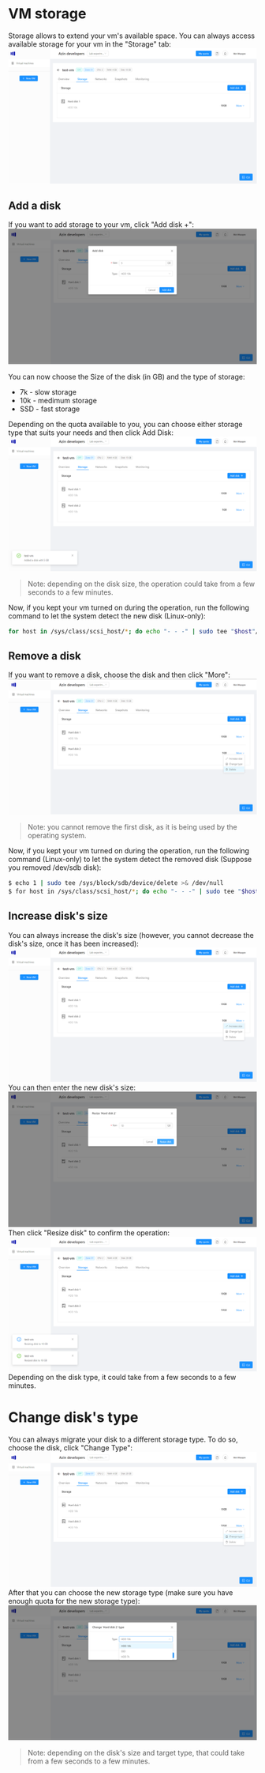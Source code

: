 # VM storage
Storage allows to extend your vm's available space. You can always access available storage for your vm in the "Storage" tab:
![Storage](./images/storage/storage.png)


## Add a disk
If you want to add storage to your vm, click "Add disk +":
![Add disk](./images/storage/add-disk.png)

You can now choose the Size of the disk (in GB) and the type of storage:

- 7k - slow storage
- 10k - medimum storage
- SSD - fast storage

Depending on the quota available to you, you can choose either storage type that suits your needs and then click Add Disk:
![Added disk](./images/storage/added-disk.png)
> Note: depending on the disk size, the operation could take from a few seconds to a few minutes.

Now, if you kept your vm turned on during the operation, run the following command to let the system detect the new disk (Linux-only):
```bash
for host in /sys/class/scsi_host/*; do echo "- - -" | sudo tee "$host"/scan >& /dev/null; done
```

## Remove a disk
If you want to remove a disk, choose the disk and then click "More":
![Remove disk](./images/storage/remove-disk.png)
> Note: you cannot remove the first disk, as it is being used by the operating system.

Now, if you kept your vm turned on during the operation, run the following command (Linux-only) to let the system detect the removed disk (Suppose you removed /dev/sdb disk):
```bash
$ echo 1 | sudo tee /sys/block/sdb/device/delete >& /dev/null
$ for host in /sys/class/scsi_host/*; do echo "- - -" | sudo tee "$host"/scan >& /dev/null; done
```

## Increase disk's size
You can always increase the disk's size (however, you cannot decrease the disk's size, once it has been increased):
![Increase disk](./images/storage/increase-size.png)
You can then enter the new disk's size:
![Increase disk modal](./images/storage/increase-size-modal.png)
Then click "Resize disk" to confirm the operation:
![Increased size](./images/storage/increased-size.png)
Depending on the disk type, it could take from a few seconds to a few minutes.

# Change disk's type
You can always migrate your disk to a different storage type. To do so, choose the disk, click "Change Type":
![Change type](./images/storage/change-type.png)
After that you can choose the new storage type (make sure you have enough quota for the new storage type):
![Change type modal](./images/storage/change-type-modal.png)

> Note: depending on the disk's size and target type, that could take from a few seconds to a few minutes.